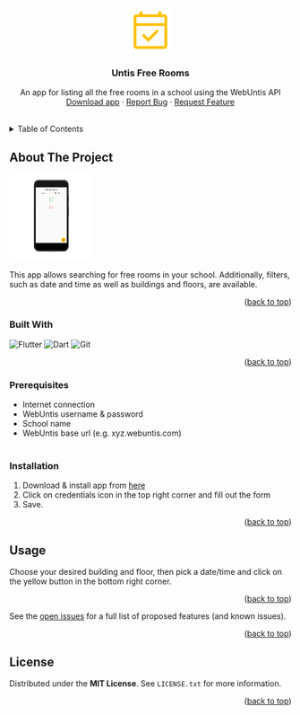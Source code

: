 <a name="readme-top"></a>


<!-- PROJECT LOGO -->
<br />
<div align="center">
  <a href="https://github.com/IamLuisAUT/untis-free-rooms\ic_launcher.png">
    <img src="https://github.com/IamLuisAUT/untis-free-rooms/blob/main/android/app/src/main/res/mipmap-xxxhdpi/ic_launcher.png" alt="Logo" width="80" height="80">
  </a>

  <h3 align="center">Untis Free Rooms</h3>

  <p align="center">
    An app for listing all the free rooms in a school using the WebUntis API
    <br />
    <a href="https://github.com/IamLuisAUT/untis-free-rooms/releases">Download app</a>
    ·
    <a href="https://github.com/IamLuisAUT/untis-free-rooms/issues">Report Bug</a>
    ·
    <a href="https://github.com/IamLuisAUT/untis-free-rooms/issues">Request Feature</a>
  </p>
</div>

<br>
<!-- TABLE OF CONTENTS -->
<details>
  <summary>Table of Contents</summary>
  <ol>
    <li>
      <a href="#about-the-project">About The Project</a>
      <ul>
        <li><a href="#built-with">Built With</a></li>
      </ul>
    </li>
    <li>
      <a href="#getting-started">Getting Started</a>
      <ul>
        <li><a href="#prerequisites">Prerequisites</a></li>
        <li><a href="#installation">Installation</a></li>
      </ul>
    </li>
    <li><a href="#usage">Usage</a></li>
    <li><a href="#license">License</a></li>
  </ol>
</details>



<!-- ABOUT THE PROJECT -->
## About The Project

<img src="https://github.com/IamLuisAUT/untis-free-rooms/blob/main/screenshot.png" alt="Screenshot" width="150px" height="auto">
<br>
<br>
This app allows searching for free rooms in your school. Additionally, filters, such as date and time as well as buildings and floors, are available.

<p align="right">(<a href="#readme-top">back to top</a>)</p>



### Built With

![Flutter](https://img.shields.io/badge/Flutter-%2302569B.svg?style=for-the-badge&logo=Flutter&logoColor=white)
![Dart](https://img.shields.io/badge/dart-%230175C2.svg?style=for-the-badge&logo=dart&logoColor=white)
![Git](https://img.shields.io/badge/git-%23F05033.svg?style=for-the-badge&logo=git&logoColor=white)

<p align="right">(<a href="#readme-top">back to top</a>)</p>


### Prerequisites
* Internet connection
* WebUntis username & password
* School name
* WebUntis base url (e.g. xyz.webuntis.com)
<br><br>
### Installation

1. Download & install app from [here](https://github.com/IamLuisAUT/untis-free-rooms/releases)
2. Click on credentials icon in the top right corner and fill out the form
3. Save.
<p align="right">(<a href="#readme-top">back to top</a>)</p>



<!-- USAGE EXAMPLES -->
## Usage

Choose your desired building and floor, then pick a date/time and click on the yellow button in the bottom right corner.

<p align="right">(<a href="#readme-top">back to top</a>)</p>

See the [open issues](https://github.com/IamLuisAUT/untis-free-rooms/issues) for a full list of proposed features (and known issues).

<p align="right">(<a href="#readme-top">back to top</a>)</p>

<!-- LICENSE -->
## License

Distributed under the **MIT License**. See `LICENSE.txt` for more information.

<p align="right">(<a href="#readme-top">back to top</a>)</p>